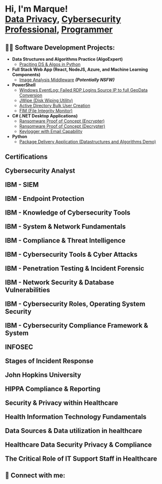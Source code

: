 <h1>Hi, I'm Marque! <br/><a href="https://github.com/nemsis310">Data Privacy</a>, <a href="https://www.linkedin.com/in/marque-walker-99685333/">Cybersecurity Professional</a>, <a href="https://github.com/joshmadakor1">Programmer</a>

<h2>👨‍💻 Software Development Projects:</h2>

- <b>Data Structures and Algorithms Practice (AlgoExpert)</b>
  - [Praciting DS & Algos in Python](https://github.com/joshmadakor1/Algorithms-Practice)
- <b>Full Stack Web App (React, NodeJS, Azure, and Machine Learning Components)</b>
  - [Image Analysis Middleware](https://github.com/joshmadakor1/4chan-Image-Analysis-Middleware-C964) <b><i>(Potentially NSFW)</b></i>
- <b>PowerShell</b>
  - [Windows EventLog: Failed RDP Logins Source IP to full GeoData Conversion](https://github.com/joshmadakor1/Sentinel-Lab)
  - [JWipe (Disk Wiping Utility)](https://github.com/joshmadakor1/Jwipe.PowerShell)
  - [Active Directory Bulk User Creation](https://github.com/joshmadakor1/AD_PS)
  - [FIM (File Integrity Monitor)](https://github.com/joshmadakor1/PowerShell-Integrity-FIM)
- <b>C# (.NET Desktop Applications)</b>
  - [Ransomware Proof of Concept (Encrypter)](https://github.com/joshmadakor1/EncrypterPOC)
  - [Ransomware Proof of Concept (Decrypter)](https://github.com/joshmadakor1/DecrypterPOC)
  - [Keylogger with Email Capability](https://github.com/joshmadakor1/Key-Logger-With-Email)
- <b>Python</b>
  - [Package Delivery Application (Datastructures and Algorithms Demo)](https://github.com/joshmadakor1/Package-Delivery-Pathfinding-Algorithm)

<h2> Certifications

  
Cybersecurity Analyst
  
IBM - SIEM
  
IBM - Endpoint Protection
  
IBM - Knowledge of Cybersecurity Tools
  
IBM - System & Network Fundamentals
  
IBM - Compliance & Threat Intelligence
  
IBM - Cybersecurity Tools & Cyber Attacks
  
IBM - Penetration Testing & Incident Forensic
  
IBM - Network Security & Database Vulnerabilities
  
IBM - Cybersecurity Roles, Operating System Security
  
IBM - Cybersecurity Compliance Framework & System
  
  
  
INFOSEC
  
Stages of Incident Response
  
  
John Hopkins University
  
HIPPA Compliance & Reporting
  
Security & Privacy within Healthcare
  
Health Information Technology Fundamentals
  
Data Sources & Data utilization in healthcare
  
Healthcare Data Security Privacy & Compliance
  
The Critical Role of IT Support Staff in Healthcare

<h2> 🤳 Connect with me:</h2>


[linkedin]: https://www.linkedin.com/in/marque-walker-99685333

<!--
**nemsis310/nemsis310** is a ✨ _special_ ✨ repository because its `README.md` (this file) appears on your GitHub profile.

Here are some ideas to get you started:

- 🔭 I’m currently working on ...
- 🌱 I’m currently learning ...
- 👯 I’m looking to collaborate on ...
- 🤔 I’m looking for help with ...
- 💬 Ask me about ...
- 📫 How to reach me: ...
- 😄 Pronouns: ...
- ⚡ Fun fact: ...
-->
